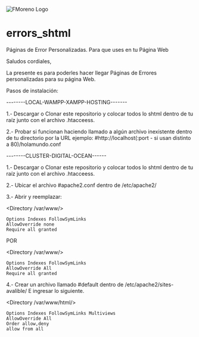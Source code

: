 ![FMoreno Logo](https://frankmorenoalburqueque.com/images/logo.png)

# errors_shtml
Páginas de Error Personalizadas. Para que uses en tu Página Web

Saludos cordiales,

La presente es para poderles hacer llegar
Páginas de Errores personalizadas para su página Web.

Pasos de instalación:

--------LOCAL-WAMPP-XAMPP-HOSTING-------

1.- Descargar o Clonar este repositorio y colocar todos lo shtml dentro de tu raíz
junto con el archivo .htacceess.

2.- Probar si funcionan haciendo llamado a algún archivo inexistente dentro de tu directorio por la URL
ejemplo: #http://localhost(:port - si usan distinto a 80)/holamundo.conf

--------CLUSTER-DIGITAL-OCEAN------

1.- Descargar o Clonar este repositorio y colocar todos lo shtml dentro de tu raíz
junto con el archivo .htacceess.

2.- Ubicar el archivo #apache2.conf dentro de /etc/apache2/

3.- Abrir y reemplazar:

<Directory /var/www/>

	Options Indexes FollowSymLinks	
	AllowOverride none	
	Require all granted
	
</Directory>

POR

<Directory /var/www/>

	Options Indexes FollowSymLinks	
	AllowOverride All	
	Require all granted
	
</Directory>

4.- Crear un archivo llamado #default dentro de /etc/apache2/sites-avalible/
E ingresar lo siguiente.

<Directory /var/www/html/>

	Options Indexes FollowSymLinks Multiviews	
	AllowOverride All	
	Order allow,deny	
	allow from all
	
</Directory>
